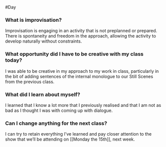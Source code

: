 #Day

### What is improvisation?
Improvisation is engaging in an activity that is not preplanned or prepared. There is spontaneity and freedom in the approach, allowing the activity to develop naturally without constraints.

### What opportunity did I have to be creative with my class today?
I was able to be creative in my approach to my work in class, particularly in the bit of adding sentences of the internal monologue to our Still Scenes from the previous class.

### What did I learn about myself?
I learned that I know a lot more that I previously realised and that I am not as bad as I thought I was with coming up with dialogue.

### Can I change anything for the next class?
I can try to retain everything I’ve learned and pay closer attention to the show that we’ll be attending on [[Monday the 15th]], next week.